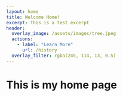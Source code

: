 ```yaml
---
layout: home
title: Welcome Home!
excerpt: This is a test excerpt
header:
  overlay_image: /assets/images/tree.jpeg
  actions:
    - label: "Learn More"
      url: /history
  overlay_filter: rgba(245, 114, 13, 0.5)
---
```


# This is my home page